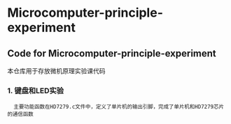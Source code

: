# Microcomputer-principle-experiment
## Code for Microcomputer-principle-experiment
   本仓库用于存放微机原理实验课代码
### 1. 键盘和LED实验
      主要功能函数在HD7279.c文件中，定义了单片机的输出引脚，完成了单片机和HD7279芯片的通信函数
